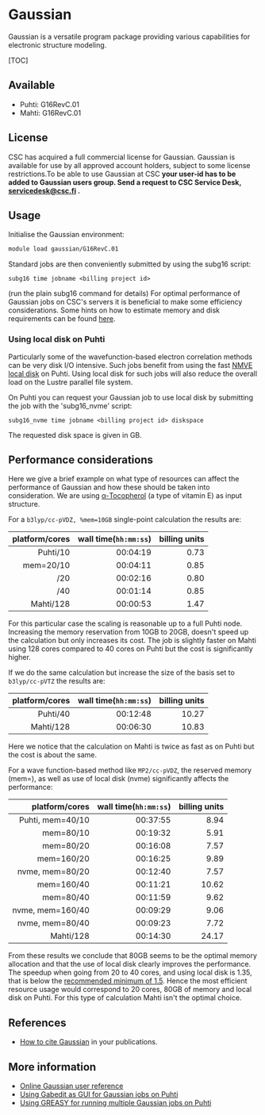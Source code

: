# Gaussian

Gaussian is a versatile program package providing various capabilities for electronic structure modeling.

[TOC]

## Available
- Puhti: G16RevC.01 
- Mahti: G16RevC.01

## License
CSC has acquired a full commercial license for Gaussian. Gaussian is available for use by all approved account holders, subject to some license restrictions.To be able to use Gaussian at CSC **your user-id has to be added to Gaussian users group. Send a request to CSC Service Desk, servicedesk@csc.fi .**

## Usage

Initialise the Gaussian environment:

```bash
module load gaussian/G16RevC.01
```
Standard jobs are then conveniently submitted by using the subg16 script:
```text
subg16 time jobname <billing project id>
``` 
(run the plain subg16 command for details)
For optimal performance of Gaussian jobs on CSC's servers it is beneficial to make some efficiency considerations.
Some hints on how to estimate memory and disk requirements can be found [here](http://gaussian.com/running/?tabid=3).

### Using local disk on Puhti

Particularly some of the wavefunction-based electron correlation methods can be very disk I/O intensive. Such jobs benefit from using the fast [NMVE local disk](../../computing/running/creating-job-scripts-puhti/#local-storage) on Puhti. Using local disk for such jobs will also reduce the overall load on the Lustre parallel file system. 

On Puhti you can request your Gaussian job to use local disk by submitting the job with the 'subg16_nvme' script:

```text
subg16_nvme time jobname <billing project id> diskspace
```
The requested disk space is given in GB.

## Performance considerations

Here we give a brief example on what type of resources can affect the performance of Gaussian and how these should be taken into consideration. We are using [α-Tocopherol](https://en.wikipedia.org/wiki/%CE%91-Tocopherol) (a type of vitamin E) as input structure.

For a `b3lyp/cc-pVDZ, %mem=10GB` single-point calculation the results are:

| platform/cores      | wall time(`hh:mm:ss`) |  billing units       |
| ------------------: | ------------------: |  ------------------: |
| Puhti/10            | 00:04:19            |  0.73                |
| mem=20/10           | 00:04:11            |  0.85                |
|      /20            | 00:02:16            |  0.80                |
|      /40            | 00:01:14            |  0.85                |
| Mahti/128           | 00:00:53            |  1.47                |

For this particular case the scaling is reasonable up to a full Puhti node. Increasing
the memory reservation from 10GB to 20GB, doesn't speed up the calculation but only increases its
cost. The job is slightly faster on Mahti using 128 cores compared to 40 cores on Puhti but the
cost is significantly higher.   

If we do the same calculation but increase the size of the basis set to `b3lyp/cc-pVTZ` the results are:

| platform/cores      | wall time(`hh:mm:ss`) |  billing units       |
| ------------------: | ------------------: |  ------------------: |
| Puhti/40            | 00:12:48            |  10.27               |
| Mahti/128           | 00:06:30            |  10.83               |

Here we notice that the calculation on Mahti is twice as fast as on Puhti but the cost is about the same.


For a  wave function-based method like `MP2/cc-pVDZ`, the reserved memory (mem=), as well as
use of local disk (nvme) significantly affects the performance:

| platform/cores      | wall time(`hh:mm:ss`) |  billing units       |
| ------------------: | ------------------: |  ------------------: |
| Puhti, mem=40/10    | 00:37:55            |  8.94                |
|        mem=80/10    | 00:19:32            |  5.91                |
|        mem=80/20    | 00:16:08            |  7.57                |
|        mem=160/20   | 00:16:25            |  9.89                |
|  nvme, mem=80/20    | 00:12:40            |  7.57                |
|        mem=160/40   | 00:11:21            | 10.62                |
|        mem=80/40    | 00:11:59            |  9.62                |
|  nvme, mem=160/40   | 00:09:29            |  9.06                |
|  nvme, mem=80/40    | 00:09:23            |  7.72                |
| Mahti/128           | 00:14:30            | 24.17                | 

From these results we conclude that 80GB seems to be the optimal memory allocation and that the use of local disk clearly improves the performance. The speedup when going from 20 to 40 cores, and using local disk is 1.35, that is below the [recommended minimum of 1.5](../../accounts/how-to-access-mahti-large-partition/#scalability-testing). Hence the most efficient resource usage would correspond to 20 cores, 80GB of memory and local disk on Puhti. For this type of calculation Mahti isn't the optimal choice.    

## References

* [How to cite Gaussian](http://gaussian.com/citation_b01/) in your publications.

## More information

* [Online Gaussian user reference](http://gaussian.com/man/)
* [Using Gabedit as GUI for Gaussian jobs on Puhti](../support/tutorials/gabedit_gaussian.md)
* [Using GREASY for running multiple Gaussian jobs on Puhti](https://csc-training.github.io/csc-env-eff/hands-on/throughput/gaussian_greasy.html)


